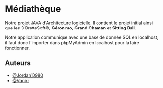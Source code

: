 # Médiathèque

Notre projet JAVA d'Architecture logicielle.
Il contient le projet initial ainsi que les 3 BretteSoft©, **Géronimo**, **Grand Chaman** et **Sitting Bull**.

Notre application communique avec une base de donnée SQL en localhost, il faut donc l'importer dans phpMyAdmin en localhost pour la faire fonctionner. 

## Auteurs

- [@Jordan10980](https://github.com/Jordan10980)
- [@Vqnirr](https://github.com/Vqnirr)
